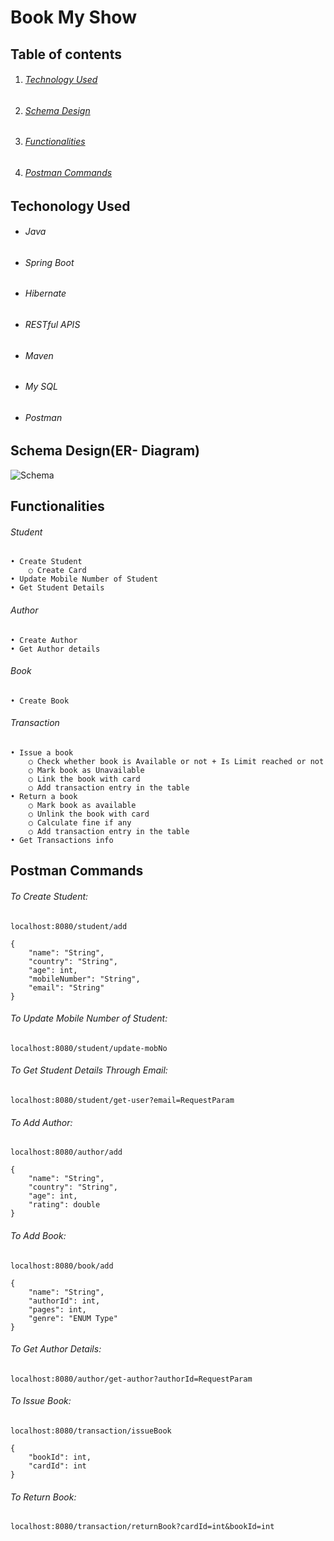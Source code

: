 # Book My Show

## Table of contents

1. ###### [Technology Used](https://github.com/Aasif9/Book-Ease/blob/master/README.md#techonology-used)

2. ###### [Schema Design](https://github.com/Aasif9/Book-Ease/blob/master/README.md#eer-diagram-1)
 
3. ###### [Functionalities](https://github.com/Aasif9/Book-Ease/blob/master/README.md#functionalities-1)

4. ###### [Postman Commands](https://github.com/Aasif9/Book-Ease/blob/master/README.md#postman-commands-1)




## Techonology Used

- ###### Java

- ###### Spring Boot

- ###### Hibernate

- ###### RESTful APIS

- ###### Maven

- ###### My SQL

- ###### Postman




## Schema Design(ER- Diagram)
![Schema](https://user-images.githubusercontent.com/116377954/222748653-bd0071a1-7a42-4847-a9fa-2c037dce3a55.png)





## Functionalities

###### Student

	• Create Student
		○ Create Card
	• Update Mobile Number of Student
	• Get Student Details
		
		
###### Author

	• Create Author
	• Get Author details


###### Book

	• Create Book

    
###### Transaction

	• Issue a book
		○ Check whether book is Available or not + Is Limit reached or not
		○ Mark book as Unavailable
		○ Link the book with card
		○ Add transaction entry in the table
	• Return a book
		○ Mark book as available
		○ Unlink the book with card
		○ Calculate fine if any
		○ Add transaction entry in the table
	• Get Transactions info





## Postman Commands

###### To Create Student:

	localhost:8080/student/add

	{
	    "name": "String",
	    "country": "String",
	    "age": int,
	    "mobileNumber": "String",
	    "email": "String"
	}


###### To Update Mobile Number of Student:

	localhost:8080/student/update-mobNo


###### To Get Student Details Through Email:

	localhost:8080/student/get-user?email=RequestParam



###### To Add Author:
	
	localhost:8080/author/add

	{
	    "name": "String",
	    "country": "String",
	    "age": int,
	    "rating": double
	}
	

###### To Add Book:

	localhost:8080/book/add

	{
	    "name": "String",
	    "authorId": int,
	    "pages": int,
	    "genre": "ENUM Type"
	}
	

###### To Get Author Details:

	localhost:8080/author/get-author?authorId=RequestParam


###### To Issue Book:
	
	localhost:8080/transaction/issueBook

	{
	    "bookId": int,
	    "cardId": int
	}
	
	
	
###### To Return Book:	

	localhost:8080/transaction/returnBook?cardId=int&bookId=int
